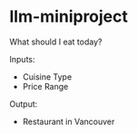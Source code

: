 # llm-miniproject

What should I eat today?

Inputs:
- Cuisine Type
- Price Range

Output:
- Restaurant in Vancouver